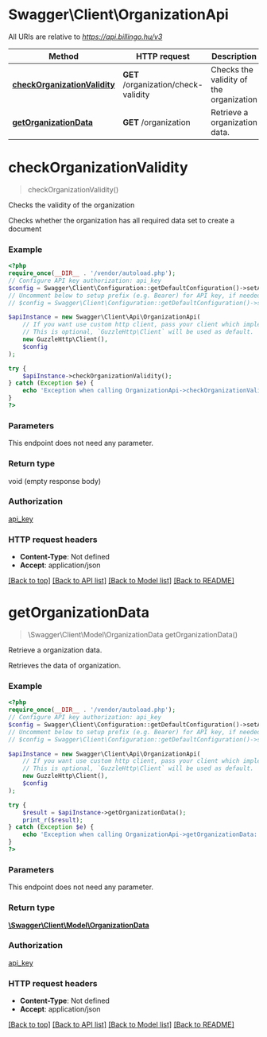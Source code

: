 # Swagger\Client\OrganizationApi

All URIs are relative to *https://api.billingo.hu/v3*

Method | HTTP request | Description
------------- | ------------- | -------------
[**checkOrganizationValidity**](OrganizationApi.md#checkorganizationvalidity) | **GET** /organization/check-validity | Checks the validity of the organization
[**getOrganizationData**](OrganizationApi.md#getorganizationdata) | **GET** /organization | Retrieve a organization data.

# **checkOrganizationValidity**
> checkOrganizationValidity()

Checks the validity of the organization

Checks whether the organization has all required data set to create a document

### Example
```php
<?php
require_once(__DIR__ . '/vendor/autoload.php');
// Configure API key authorization: api_key
$config = Swagger\Client\Configuration::getDefaultConfiguration()->setApiKey('X-API-KEY', 'YOUR_API_KEY');
// Uncomment below to setup prefix (e.g. Bearer) for API key, if needed
// $config = Swagger\Client\Configuration::getDefaultConfiguration()->setApiKeyPrefix('X-API-KEY', 'Bearer');

$apiInstance = new Swagger\Client\Api\OrganizationApi(
    // If you want use custom http client, pass your client which implements `GuzzleHttp\ClientInterface`.
    // This is optional, `GuzzleHttp\Client` will be used as default.
    new GuzzleHttp\Client(),
    $config
);

try {
    $apiInstance->checkOrganizationValidity();
} catch (Exception $e) {
    echo 'Exception when calling OrganizationApi->checkOrganizationValidity: ', $e->getMessage(), PHP_EOL;
}
?>
```

### Parameters
This endpoint does not need any parameter.

### Return type

void (empty response body)

### Authorization

[api_key](../../README.md#api_key)

### HTTP request headers

 - **Content-Type**: Not defined
 - **Accept**: application/json

[[Back to top]](#) [[Back to API list]](../../README.md#documentation-for-api-endpoints) [[Back to Model list]](../../README.md#documentation-for-models) [[Back to README]](../../README.md)

# **getOrganizationData**
> \Swagger\Client\Model\OrganizationData getOrganizationData()

Retrieve a organization data.

Retrieves the data of organization.

### Example
```php
<?php
require_once(__DIR__ . '/vendor/autoload.php');
// Configure API key authorization: api_key
$config = Swagger\Client\Configuration::getDefaultConfiguration()->setApiKey('X-API-KEY', 'YOUR_API_KEY');
// Uncomment below to setup prefix (e.g. Bearer) for API key, if needed
// $config = Swagger\Client\Configuration::getDefaultConfiguration()->setApiKeyPrefix('X-API-KEY', 'Bearer');

$apiInstance = new Swagger\Client\Api\OrganizationApi(
    // If you want use custom http client, pass your client which implements `GuzzleHttp\ClientInterface`.
    // This is optional, `GuzzleHttp\Client` will be used as default.
    new GuzzleHttp\Client(),
    $config
);

try {
    $result = $apiInstance->getOrganizationData();
    print_r($result);
} catch (Exception $e) {
    echo 'Exception when calling OrganizationApi->getOrganizationData: ', $e->getMessage(), PHP_EOL;
}
?>
```

### Parameters
This endpoint does not need any parameter.

### Return type

[**\Swagger\Client\Model\OrganizationData**](../Model/OrganizationData.md)

### Authorization

[api_key](../../README.md#api_key)

### HTTP request headers

 - **Content-Type**: Not defined
 - **Accept**: application/json

[[Back to top]](#) [[Back to API list]](../../README.md#documentation-for-api-endpoints) [[Back to Model list]](../../README.md#documentation-for-models) [[Back to README]](../../README.md)

